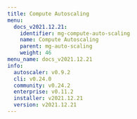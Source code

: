 ```yaml
---
title: Compute Autoscaling
menu:
  docs_v2021.12.21:
    identifier: mg-compute-auto-scaling
    name: Compute Autoscaling
    parent: mg-auto-scaling
    weight: 46
menu_name: docs_v2021.12.21
info:
  autoscaler: v0.9.2
  cli: v0.24.0
  community: v0.24.2
  enterprise: v0.11.2
  installer: v2021.12.21
  version: v2021.12.21
---
```


